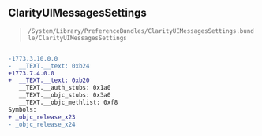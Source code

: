 ## ClarityUIMessagesSettings

> `/System/Library/PreferenceBundles/ClarityUIMessagesSettings.bundle/ClarityUIMessagesSettings`

```diff

-1773.3.10.0.0
-  __TEXT.__text: 0xb24
+1773.7.4.0.0
+  __TEXT.__text: 0xb20
   __TEXT.__auth_stubs: 0x1a0
   __TEXT.__objc_stubs: 0x3a0
   __TEXT.__objc_methlist: 0xf8
Symbols:
+ _objc_release_x23
- _objc_release_x24

```
